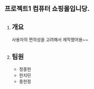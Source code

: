 ## 프로젝트1 컴퓨터 쇼핑몰입니당.
1. ## 개요
    사용자의 편의성을 고려해서 제작했어용~~
1. ## 팀원
    - 정종헌
    - 한지민
    - 종헌정
    
